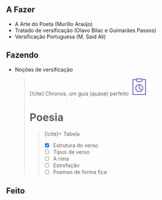 ## A Fazer
- A Arte do Poeta (Murillo Araújo)  
- Tratado de versificação (Olavo Bilac e Guimarães Passos)  
- Versificação Portuguesa (M. Said Ali)  

## Fazendo
- Noções de versificação  
  > [!cite] Chronos, um guia (quase) perfeito
  > ![image](.attachments/b2fd7590c0525b35c9718d836807c55484cd9317.svg)
  > # Poesia
  > >  [!cite]+ Tabela
  > > - [x]  Estrutura do verso 
  > > - [ ]  Tipos de verso
  > > - [ ]  A rima
  > > - [ ]  Estrofação
  > > - [ ]  Poemas de forma fica
  
  

## Feito